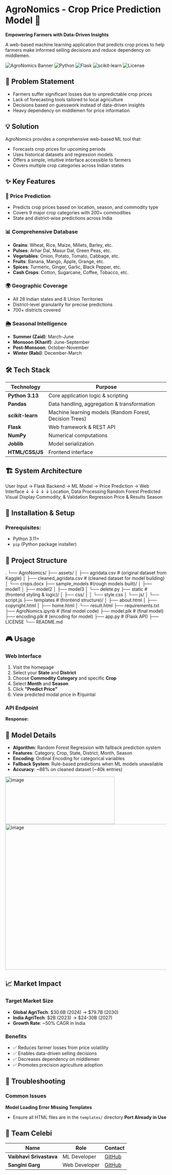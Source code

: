 # AgroNomics - Crop Price Prediction Model 🌾

**Empowering Farmers with Data-Driven Insights**

A web-based machine learning application that predicts crop prices to help farmers make informed selling decisions and reduce dependency on middlemen.

![AgroNomics Banner](https://img.shields.io/badge/AgroNomics-Crop%20Price%20Predictor-green)
![Python](https://img.shields.io/badge/Python-3.13-blue)
![Flask](https://img.shields.io/badge/Flask-Web%20Framework-red)
![scikit-learn](https://img.shields.io/badge/scikit--learn-ML-orange)
![License](https://img.shields.io/badge/license-Proprietary-red)


## 🎯 Problem Statement

- Farmers suffer significant losses due to unpredictable crop prices
- Lack of forecasting tools tailored to local agriculture
- Decisions based on guesswork instead of data-driven insights
- Heavy dependency on middlemen for price information

## 💡 Solution

AgroNomics provides a comprehensive web-based ML tool that:
- Forecasts crop prices for upcoming periods
- Uses historical datasets and regression models
- Offers a simple, intuitive interface accessible to farmers
- Covers multiple crop categories across Indian states

## ✨ Key Features

### 🔮 **Price Prediction**
- Predicts crop prices based on location, season, and commodity type
- Covers 9 major crop categories with 200+ commodities
- State and district-wise predictions across India

### 📊 **Comprehensive Database**
- **Grains**: Wheat, Rice, Maize, Millets, Barley, etc.
- **Pulses**: Arhar Dal, Masur Dal, Green Peas, etc.
- **Vegetables**: Onion, Potato, Tomato, Cabbage, etc.
- **Fruits**: Banana, Mango, Apple, Orange, etc.
- **Spices**: Turmeric, Ginger, Garlic, Black Pepper, etc.
- **Cash Crops**: Cotton, Sugarcane, Coffee, Tobacco, etc.

### 🌍 **Geographic Coverage**
- All 28 Indian states and 8 Union Territories
- District-level granularity for precise predictions
- 700+ districts covered

### 🌦️ **Seasonal Intelligence**
- **Summer (Zaid)**: March-June
- **Monsoon (Kharif)**: June-September  
- **Post-Monsoon**: October-November
- **Winter (Rabi)**: December-March

## 🛠️ Tech Stack

| Technology | Purpose |
|------------|---------|
| **Python 3.13** | Core application logic & scripting |
| **Pandas** | Data handling, aggregation & transformation |
| **scikit-learn** | Machine learning models (Random Forest, Decision Trees) |
| **Flask** | Web framework & REST API |
| **NumPy** | Numerical computations |
| **Joblib** | Model serialization |
| **HTML/CSS/JS** | Frontend interface |

## 🏗️ System Architecture

User Input → Flask Backend → ML Model → Price Prediction → Web Interface
↓ ↓ ↓ ↓ ↓
Location, Data Processing Random Forest Predicted Visual Display
Commodity, & Validation Regression Price & Results
Season


## 🚀 Installation & Setup

### Prerequisites:
- Python 3.11+
- `pip` (Python package installer)


## 📁 Project Structure
.
└── AgroNomics/
    ├── assets/
    │   ├── agridata.csv   # (original dataset from Kaggle)
    │   ├── cleaned_agridata.csv   # (cleaned dataset for model building)
    │   └── crops.docx
    ├── sample_models #(rough models built)/
    │   ├── model1
    │   ├── model2
    │   ├── model3
    │   └── delete.py 
    ├── static   # (frontend styling & logic)/
    │   ├── css/
    │   │   └── style.css
    │   └── js/
    │       └── script.js
    ├── templates  # (frontend structure)/
    │   ├── about.html
    │   ├── copyright.html
    │   ├── home.html
    │   └── result.html
    ├── requirements.txt
    ├── AgroNomics.ipynb  # (final model code)
    ├── model.plk      # (final model)
    ├── encoding.plk   # (encoding for model)
    ├── app.py         # (Flask API)
    ├── LICENSE
    └── README.md

## 🎮 Usage

### Web Interface
1. Visit the homepage
2. Select your **State** and **District**
3. Choose **Commodity Category** and specific **Crop**
4. Select **Month** and **Season**
5. Click **"Predict Price"**
6. View predicted modal price in ₹/quintal

### API Endpoint

**Response:**

## 🧠 Model Details

- **Algorithm**: Random Forest Regression with fallback prediction system
- **Features**: Category, Crop, State, District, Month, Season
- **Encoding**: Ordinal Encoding for categorical variables
- **Fallback System**: Rule-based predictions when ML models unavailable
- **Accuracy**:  ~88% on cleaned dataset (~40k entries)

<img width="341" height="148" alt="image" src="https://github.com/user-attachments/assets/9b7e8410-3903-498d-9d90-1db0df808567" />
<img width="526" height="453" alt="image" src="https://github.com/user-attachments/assets/599efe3f-2da0-4482-abb9-fa417bcd93a6" />


## 📈 Market Impact

### Target Market Size
- **Global AgriTech**: $30.6B (2024) → $79.7B (2030)
- **India AgriTech**: $2B (2023) → $24-30B (2027)
- **Growth Rate**: ~50% CAGR in India

### Benefits
- ✅ Reduces farmer losses from price volatility
- ✅ Enables data-driven selling decisions
- ✅ Decreases dependency on middlemen
- ✅ Promotes precision agriculture adoption

## 🔧 Troubleshooting

### Common Issues
**Model Loading Error**
**Missing Templates**
- Ensure all HTML files are in the `templates/` directory
**Port Already in Use**


## 👥 Team Celebi

| Name | Role | Contact |
|------|------|---------|
| **Vaibhavi Srivastava** | ML Developer |  [GitHub](https://github.com/archangel2006) |
| **Sangini Garg** | Web Developer | [GitHub](https://github.com/Sanginiux) |





